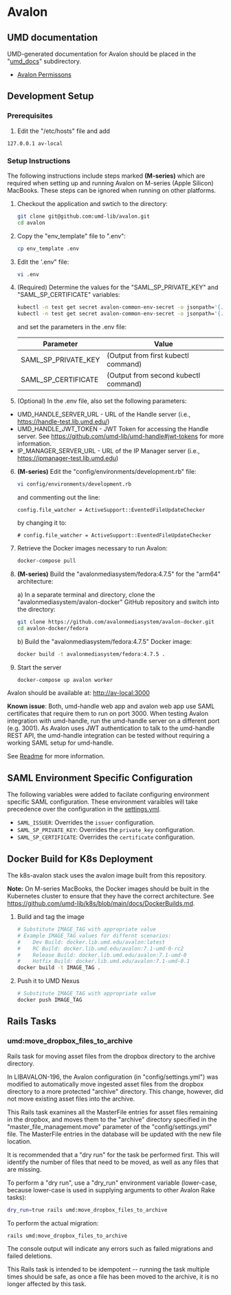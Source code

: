 # Avalon

## UMD documentation

UMD-generated documentation for Avalon should be placed in the
"[umd_docs](umd_docs/)" subdirectory.

* [Avalon Permissons](umd_docs/AvalonPermissions.md)

## Development Setup

### Prerequisites

1) Edit the "/etc/hosts" file and add

```text
127.0.0.1 av-local
```

### Setup Instructions

The following instructions include steps marked **(M-series)** which are
required when setting up and running Avalon on M-series (Apple Silicon)
MacBooks. These steps can be ignored when running on other platforms.

1) Checkout the application and swtich to the directory:

    ```zsh
    git clone git@github.com:umd-lib/avalon.git
    cd avalon
    ```

2) Copy the "env_template" file to ".env":

    ``` zsh
    cp env_template .env
    ```

3) Edit the '.env" file:

    ```zsh
    vi .env
    ```

4) (Required) Determine the values for the "SAML_SP_PRIVATE_KEY" and
    "SAML_SP_CERTIFICATE" variables:

    ```zsh
    kubectl -n test get secret avalon-common-env-secret -o jsonpath='{.data.SAML_SP_PRIVATE_KEY}' | base64 --decode
    kubectl -n test get secret avalon-common-env-secret -o jsonpath='{.data.SAML_SP_CERTIFICATE}' | base64 --decode
    ```

    and set the parameters in the .env file:

    | Parameter              | Value                                |
    | ---------------------- | ------------------------------------ |
    | SAML_SP_PRIVATE_KEY    | (Output from first kubectl command)  |
    | SAML_SP_CERTIFICATE    | (Output from second kubectl command) |

5) (Optional) In the .env file, also set the following parameters:

* UMD_HANDLE_SERVER_URL - URL of the Handle server (i.e.,
    <https://handle-test.lib.umd.edu/>)
* UMD_HANDLE_JWT_TOKEN - JWT Token for accessing the Handle server. See
    <https://github.com/umd-lib/umd-handle#jwt-tokens> for more information.
* IP_MANAGER_SERVER_URL - URL of the IP Manager server (i.e.,
    <https://ipmanager-test.lib.umd.edu>)

6) **(M-series)** Edit the "config/environments/development.rb" file:

    ```zsh
    vi config/environments/development.rb
    ```

    and commenting out the line:

    ```text
    config.file_watcher = ActiveSupport::EventedFileUpdateChecker
    ```

    by changing it to:

    ```text
    # config.file_watcher = ActiveSupport::EventedFileUpdateChecker
    ```

7) Retrieve the Docker images necessary to run Avalon:

    ```zsh
    docker-compose pull
    ```

8) **(M-series)** Build the "avalonmediasystem/fedora:4.7.5" for the "arm64"
   architecture:

    a) In a separate terminal and directory, clone the
      "avalonmediasystem/avalon-docker" GitHub repository and switch into the
      directory:

      ```zsh
      git clone https://github.com/avalonmediasystem/avalon-docker.git
      cd avalon-docker/fedora
      ```

    b) Build the "avalonmediasystem/fedora:4.7.5" Docker image:

      ```zsh
      docker build -t avalonmediasystem/fedora:4.7.5 .
      ```

7) Start the server

    ```bash
    docker-compose up avalon worker
    ```

Avalon should be available at: [http://av-local:3000](http://av-local:3000)

**Known issue**:  Both, umd-handle web app and avalon web app use SAML certificates that require them to run on port 3000. When testing Avalon integration with umd-handle, run the umd-handle server on a different port (e.g. 3001). As Avalon uses JWT authentication to talk to the umd-handle REST API, the umd-handle integration can be tested without requiring a working SAML setup for umd-handle.

See [Readme](./README.md#Development) for more information.

## SAML Environment Specific Configuration

The following variables were added to facilate configuring environment
specific SAML configuration. These environment varaibles will take
precedence over the configuration in the [settings.yml](./config/settings.yml).

* `SAML_ISSUER`: Overrides the `issuer` configuration.
* `SAML_SP_PRIVATE_KEY`: Overrides the `private_key` configuration.
* `SAML_SP_CERTIFICATE`: Overrides the `certificate` configuration.

## Docker Build for K8s Deployment

The k8s-avalon stack uses the avalon image built from this repository.

**Note:** On M-series MacBooks, the Docker images should be built in the
Kubernetes cluster to ensure that they have the correct architecture. See
<https://github.com/umd-lib/k8s/blob/main/docs/DockerBuilds.md>.

1. Build and tag the image

    ```zsh
    # Substitute IMAGE_TAG with appropriate value
    # Example IMAGE_TAG values for differnt scenarios:
    #    Dev Build: docker.lib.umd.edu/avalon:latest
    #    RC Build: docker.lib.umd.edu/avalon:7.1-umd-0-rc2
    #    Release Build: docker.lib.umd.edu/avalon:7.1-umd-0
    #    Hotfix Build: docker.lib.umd.edu/avalon:7.1-umd-0.1
    docker build -t IMAGE_TAG .
    ```

2. Push it to UMD Nexus

    ```zsh
    # Substitute IMAGE_TAG with appropriate value
    docker push IMAGE_TAG
    ```

## Rails Tasks

### umd:move_dropbox_files_to_archive

Rails task for moving asset files from the dropbox directory to the archive
directory.

In LIBAVALON-196, the Avalon configuration (in "config/settings.yml") was
modified to automatically move ingested asset files from the dropbox directory
to a more protected "archive" directory. This change, however, did not move
existing asset files into the archive.

This Rails task examines all the MasterFile entries for asset files remaining
in the dropbox, and moves them to the "archive" directory specified in the
"master_file_management.move" parameter of the "config/settings.yml" file. The
MasterFile entries in the database will be updated with the new file location.

It is recommended that a "dry run" for the task be performed first. This will
identify the number of files that need to be moved, as well as any files that
are missing.

To perform a "dry run", use a "dry_run" environment variable (lower-case,
because lower-case is used in supplying arguments to other Avalon Rake tasks):

```zsh
dry_run=true rails umd:move_dropbox_files_to_archive
```

To perform the actual migration:

```zsh
rails umd:move_dropbox_files_to_archive
```

The console output will indicate any errors such as failed migrations
and failed deletions.

This Rails task is intended to be idempotent -- running the task multiple times
should be safe, as once a file has been moved to the archive, it is no longer
affected by this task.
